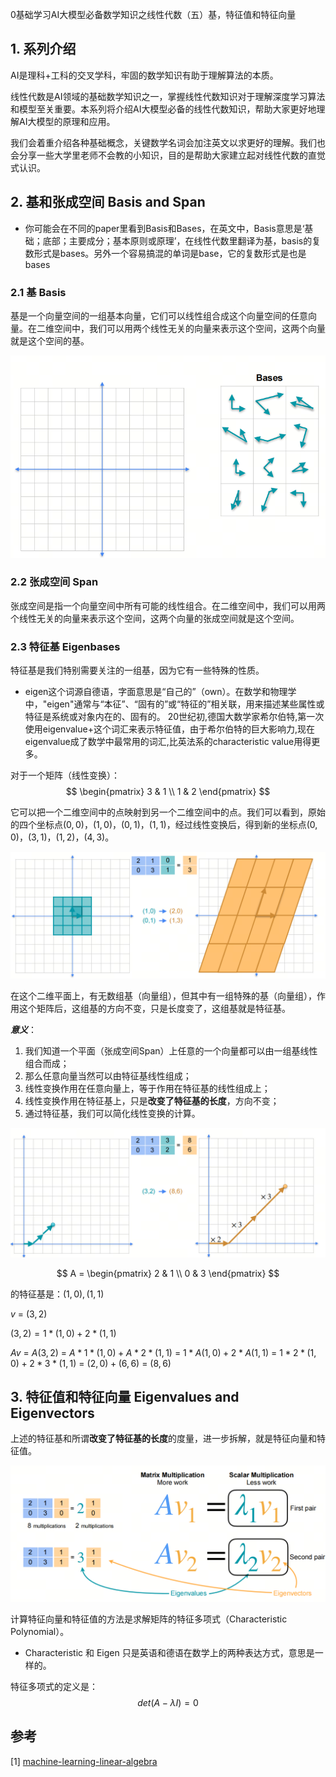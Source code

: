 0基础学习AI大模型必备数学知识之线性代数（五）基，特征值和特征向量

## 1. 系列介绍

AI是理科+工科的交叉学科，牢固的数学知识有助于理解算法的本质。

线性代数是AI领域的基础数学知识之一，掌握线性代数知识对于理解深度学习算法和模型至关重要。本系列将介绍AI大模型必备的线性代数知识，帮助大家更好地理解AI大模型的原理和应用。

我们会着重介绍各种基础概念，关键数学名词会加注英文以求更好的理解。我们也会分享一些大学里老师不会教的小知识，目的是帮助大家建立起对线性代数的直觉式认识。

## 2. 基和张成空间 Basis and Span

- 你可能会在不同的paper里看到Basis和Bases，在英文中，Basis意思是‘基础；底部；主要成分；基本原则或原理’，在线性代数里翻译为基，basis的复数形式是bases。另外一个容易搞混的单词是base，它的复数形式是也是bases

### 2.1 基 Basis

基是一个向量空间的一组基本向量，它们可以线性组合成这个向量空间的任意向量。在二维空间中，我们可以用两个线性无关的向量来表示这个空间，这两个向量就是这个空间的基。

![alt text](assest/30.png)

### 2.2 张成空间 Span

张成空间是指一个向量空间中所有可能的线性组合。在二维空间中，我们可以用两个线性无关的向量来表示这个空间，这两个向量的张成空间就是这个空间。

### 2.3 特征基 Eigenbases

特征基是我们特别需要关注的一组基，因为它有一些特殊的性质。

- eigen这个词源自德语，字面意思是“自己的”（own）。在数学和物理学中，"eigen"通常与“本征”、“固有的”或“特征的”相关联，用来描述某些属性或特征是系统或对象内在的、固有的。
20世纪初,德国大数学家希尔伯特,第一次使用eigenvalue+这个词汇来表示特征值，由于希尔伯特的巨大影响力,现在eigenvalue成了数学中最常用的词汇,比英法系的characteristic value用得更多。

对于一个矩阵（线性变换）：
$$ 
\begin{pmatrix}
3 & 1  \\
1 & 2  
\end{pmatrix}
$$

它可以把一个二维空间中的点映射到另一个二维空间中的点。我们可以看到，原始的四个坐标点$(0,0)$，$(1,0)$，$(0,1)$，$(1,1)$，经过线性变换后，得到新的坐标点$(0,0)$，$(3,1)$，$(1,2)$，$(4,3)$。

![alt text](assest/31.png)

在这个二维平面上，有无数组基（向量组），但其中有一组特殊的基（向量组），作用这个矩阵后，这组基的方向不变，只是长度变了，这组基就是特征基。

***意义***：
1. 我们知道一个平面（张成空间Span）上任意的一个向量都可以由一组基线性组合而成；
2. 那么任意向量当然可以由特征基线性组成；
3. 线性变换作用在任意向量上，等于作用在特征基的线性组成上；
4. 线性变换作用在特征基上，只是**改变了特征基的长度**，方向不变；
5. 通过特征基，我们可以简化线性变换的计算。

![alt text](assest/33.png)

$$ A = 
\begin{pmatrix}
2 & 1  \\
0 & 3  
\end{pmatrix}
$$

的特征基是：$(1,0),(1,1)$

$v$ = $(3,2)$

$(3,2) = 1*(1,0)+2*(1,1)$

$Av$ = $A(3,2)$ = $A*1*(1,0)+A*2*(1,1)$ = $1*A(1,0)+2*A(1,1)$ = $1*2*(1,0)+2*3*(1,1)$ = $(2,0)+(6,6)$ = $(8,6)$

## 3. 特征值和特征向量 Eigenvalues and Eigenvectors

上述的特征基和所谓**改变了特征基的长度**的度量，进一步拆解，就是特征向量和特征值。

![alt text](assest/34.png)

计算特征向量和特征值的方法是求解矩阵的特征多项式（Characteristic Polynomial）。

- Characteristic 和 Eigen 只是英语和德语在数学上的两种表达方式，意思是一样的。

特征多项式的定义是：
$$ det(A-\lambda I) = 0 $$

## 参考

[1] [machine-learning-linear-algebra](https://www.coursera.org/learn/machine-learning-linear-algebra/home/week/3)